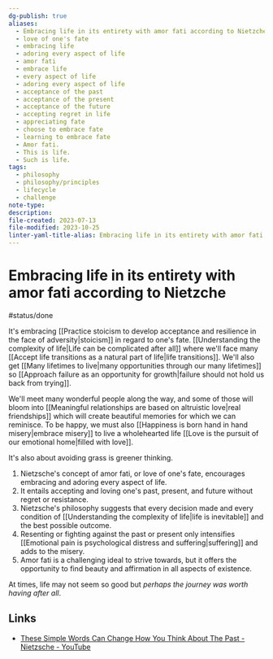 ```yaml
---
dg-publish: true
aliases:
  - Embracing life in its entirety with amor fati according to Nietzche
  - love of one's fate
  - embracing life
  - adoring every aspect of life
  - amor fati
  - embrace life
  - every aspect of life
  - adoring every aspect of life
  - acceptance of the past
  - acceptance of the present
  - acceptance of the future
  - accepting regret in life
  - appreciating fate
  - choose to embrace fate
  - learning to embrace fate
  - Amor fati.
  - This is life.
  - Such is life.
tags:
  - philosophy
  - philosophy/principles
  - lifecycle
  - challenge
note-type: 
description: 
file-created: 2023-07-13
file-modified: 2023-10-25
linter-yaml-title-alias: Embracing life in its entirety with amor fati according to Nietzche
---
```


# Embracing life in its entirety with amor fati according to Nietzche

#status/done

It's embracing [[Practice stoicism to develop acceptance and resilience in the face of adversity|stoicism]] in regard to one's fate. [[Understanding the complexity of life|Life can be complicated after all]] where we'll face many [[Accept life transitions as a natural part of life|life transitions]]. We'll also get [[Many lifetimes to live|many opportunities through our many lifetimes]] so [[Approach failure as an opportunity for growth|failure should not hold us back from trying]].

We'll meet many wonderful people along the way, and some of those will bloom into [[Meaningful relationships are based on altruistic love|real friendships]] which will create beautiful memories for which we can reminisce. To be happy, we must also [[Happiness is born hand in hand misery|embrace misery]] to live a wholehearted life [[Love is the pursuit of our emotional home|filled with love]].

It's also about avoiding grass is greener thinking.

1. Nietzsche's concept of amor fati, or love of one's fate, encourages embracing and adoring every aspect of life.
2. It entails accepting and loving one's past, present, and future without regret or resistance.
3. Nietzsche's philosophy suggests that every decision made and every condition of [[Understanding the complexity of life|life is inevitable]] and the best possible outcome.
4. Resenting or fighting against the past or present only intensifies [[Emotional pain is psychological distress and suffering|suffering]] and adds to the misery.
5. Amor fati is a challenging ideal to strive towards, but it offers the opportunity to find beauty and affirmation in all aspects of existence.

At times, life may not seem so good but *perhaps the journey was worth having after all*.

## Links

- [These Simple Words Can Change How You Think About The Past - Nietzsche - YouTube](https://www.youtube.com/watch?v=P6wH7bXG09k&t=394s&pp=ygUJYW1vciBmYXRp)

